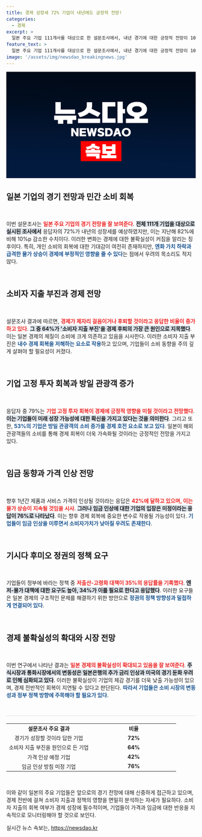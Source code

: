 ```yaml
---
title: 경제 성장세 72% 기업이 내년에도 긍정적 전망!
categories:
  - 경제
excerpt: >
  일본 주요 기업 111개사를 대상으로 한 설문조사에서, 내년 경기에 대한 긍정적 전망이 10%p 하락하며 소비자 지출 부진이 가장 큰 우려로 떠올랐다. 민간소비 회복에 대한 기대감은 있지만, 엔화 가치 하락과 물가 상승이 경제에 악영향을 미칠 것이라는 경고가 이어지고 있다.
feature_text: >
  일본 주요 기업 111개사를 대상으로 한 설문조사에서, 내년 경기에 대한 긍정적 전망이 10%p 하락하며 소비자 지출 부진이 가장 큰 우려로 떠올랐다. 민간소비 회복에 대한 기대감은 있지만, 엔화 가치 하락과 물가 상승이 경제에 악영향을 미칠 것이라는 경고가 이어지고 있다.
image: '/assets/img/newsdao_breakingnews.jpg'
---
```


<p><img src="/assets/img/newsdao_breakingnews.jpg" alt="koreaapp 속보" /></p>

<h2 data-ke-size="size26">일본 기업의 경기 전망과 민간 소비 회복</h2>

<p data-ke-size="size16">&nbsp;</p>

<p>이번 설문조사는 <b><span style="color: #ee2323;">일본 주요 기업의 경기 전망을 잘 보여준다</span></b>. <b><span style="background-color: #21538527;">전체 111개 기업을 대상으로 실시된 조사에서</span></b> 응답자의 72%가 내년의 성장세를 예상하였지만, 이는 지난해 82%에 비해 10%p 감소한 수치이다. 이러한 변화는 경제에 대한 불확실성이 커짐을 알리는 징후이다. 특히, 개인 소비의 회복에 대한 기대감이 여전히 존재하지만, <b><span style="color: #1a5490;">엔화 가치 하락과 급격한 물가 상승이 경제에 부정적인 영향을 줄 수 있다</span></b>는 점에서 우려의 목소리도 적지 않다.</p>

<p data-ke-size="size16">&nbsp;</p>

<h2 data-ke-size="size26">소비자 지출 부진과 경제 전망</h2>

<p data-ke-size="size16">&nbsp;</p>

<p>설문조사 결과에 따르면, <b><span style="color: #ee2323;">경제가 제자리 걸음이거나 후퇴할 것이라고 응답한 비율이 증가하고 있다</span></b>. <b><span style="background-color: #21538527;">그 중 64%가 '소비자 지출 부진'을 경제 후퇴의 가장 큰 원인으로 지목했다</span></b>. 이는 일본 경제의 체질이 소비에 크게 의존하고 있음을 시사한다. 이러한 소비자 지출 부진은 <b><span style="color: #1a5490;">내수 경제 회복을 저해하는 요소로 작용</span></b>하고 있으며, 기업들이 소비 동향을 주의 깊게 살펴야 할 필요성이 커졌다.</p>

<p data-ke-size="size16">&nbsp;</p>

<h2 data-ke-size="size26">기업 고정 투자 회복과 방일 관광객 증가</h2>

<p data-ke-size="size16">&nbsp;</p>

<p>응답자 중 79%는 <b><span style="color: #ee2323;">기업 고정 투자 회복이 경제에 긍정적 영향을 미칠 것이라고 전망했다</span></b>. <b><span style="background-color: #21538527;">이는 기업들이 미래 성장 가능성에 대한 확신을 가지고 있다는 것을 의미한다</span></b>. 그리고 또한, <b><span style="color: #1a5490;">53%의 기업은 방일 관광객의 소비 증가를 경제 호전 요소로 보고 있다</span></b>. 일본이 해외 관광객들의 소비를 통해 경제 회복이 더욱 가속화될 것이라는 긍정적인 전망을 가지고 있다.</p>

<p data-ke-size="size16">&nbsp;</p>

<h2 data-ke-size="size26">임금 동향과 가격 인상 전망</h2>

<p data-ke-size="size16">&nbsp;</p>

<p>향후 1년간 제품과 서비스 가격이 인상될 것이라는 응답은 <b><span style="color: #ee2323;">42%에 달하고 있으며, 이는 물가 상승이 지속될 것임을 시사</span></b>. <b><span style="background-color: #21538527;">그러나 임금 인상에 대한 기업의 입장은 미정이라는 응답이 76%로 나타났다</span></b>. 이는 향후 경제 회복에 중요한 변수로 작용될 가능성이 있다. <b><span style="color: #1a5490;">기업들이 임금 인상을 미루면서 소비자가치가 낮아질 우려도 존재한다</span></b>.</p>

<p data-ke-size="size16">&nbsp;</p>

<h2 data-ke-size="size26">기시다 후미오 정권의 정책 요구</h2>

<p data-ke-size="size16">&nbsp;</p>

<p>기업들이 정부에 바라는 정책 중 <b><span style="color: #ee2323;">저출산-고령화 대책이 35%의 응답률을 기록했다</span></b>. <b><span style="background-color: #21538527;">엔저-물가 대책에 대한 요구도 높아, 34%가 이를 필요로 한다고 응답했다</span></b>. 이러한 요구들은 일본 경제의 구조적인 문제를 해결하기 위한 방안으로 <b><span style="color: #1a5490;">정권의 정책 방향성과 밀접하게 연결되어 있다</span></b>.</p>

<p data-ke-size="size16">&nbsp;</p>

<h2 data-ke-size="size26">경제 불확실성의 확대와 시장 전망</h2>

<p data-ke-size="size16">&nbsp;</p>

<p>이번 연구에서 나타난 결과는 <b><span style="color: #ee2323;">일본 경제의 불확실성이 확대되고 있음을 잘 보여준다</span></b>. <b><span style="background-color: #21538527;">주식시장과 통화시장에서의 변동성은 일본은행의 추가 금리 인상과 미국의 경기 둔화 우려로 인해 심화되고 있다</span></b>. 이러한 불확실성이 기업의 체감 경기를 더욱 낮출 가능성이 있으며, 경제 전반적인 회복이 지연될 수 있다고 판단된다. <b><span style="color: #1a5490;">따라서 기업들은 소비 시장의 변동성과 정부 정책 방향에 주목해야 할 필요가 있다</span></b>.</p>

<p data-ke-size="size16">&nbsp;</p>

<hr style="height: 1px; border: none; background-color: #ddd;"/>

<table style="width: 100%; border-collapse: collapse; margin-top: 20px;">
    <colgroup>
        <col style="width: 50%;"/>
        <col style="width: 50%;"/>
    </colgroup>
    <tbody>
        <tr>
            <td style="text-align: center; height: 17px;"><b>설문조사 주요 결과</b></td>
            <td style="text-align: center; height: 17px;"><b>비율</b></td>
        </tr>
        <tr>
            <td style="text-align: center; height: 17px;">경기가 성장할 것이라 답한 기업</td>
            <td style="text-align: center; height: 17px;"><b>72%</b></td>
        </tr>
        <tr>
            <td style="text-align: center; height: 17px;">소비자 지출 부진을 원인으로 든 기업</td>
            <td style="text-align: center; height: 17px;"><b>64%</b></td>
        </tr>
        <tr>
            <td style="text-align: center; height: 17px;">가격 인상 예정 기업</td>
            <td style="text-align: center; height: 17px;"><b>42%</b></td>
        </tr>
        <tr>
            <td style="text-align: center; height: 17px;">임금 인상 방침 미정 기업</td>
            <td style="text-align: center; height: 17px;"><b>76%</b></td>
        </tr>
    </tbody>
</table>

<p data-ke-size="size16">&nbsp;</p>

<p>이와 같이 일본의 주요 기업들은 앞으로의 경기 전망에 대해 신중하게 접근하고 있으며, 경제 전반에 걸쳐 소비자 지출과 정책의 영향을 면밀히 분석하는 자세가 필요하다. 소비자 지출의 회복 여부가 경제 성장에 필수적이며, 기업들이 가격과 임금에 대한 반응을 지속적으로 모니터링해야 할 것으로 보인다.</p>
실시간 뉴스 속보는, <a href="https://newsdao.kr" rel="dofollow">https://newsdao.kr</a>


